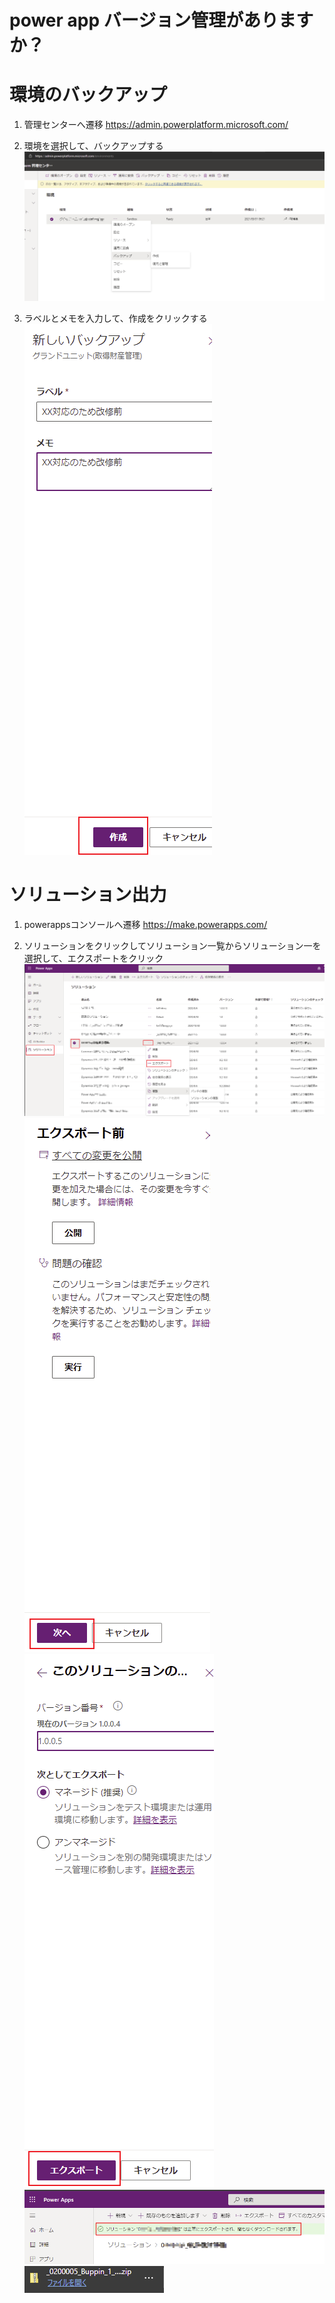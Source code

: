 # power app バージョン管理がありますか？

# 環境のバックアップ

1. 管理センターへ遷移
   https://admin.powerplatform.microsoft.com/

2. 環境を選択して、バックアップする
   ![](img\2021-09-16-17-39-55.png)

3. ラベルとメモを入力して、作成をクリックする
   ![](img\2021-09-16-17-41-12.png)

# ソリューション出力
1. powerappsコンソールへ遷移
   https://make.powerapps.com/

2. ソリューションをクリックしてソリューション一覧からソリューション一を選択して、エクスポートをクリック
   ![](img\2021-09-16-17-47-20.png)
   ![](img\2021-09-16-17-52-22.png)
   ![](img\2021-09-16-17-53-23.png)
   ![](img\2021-09-16-18-03-15.png)
   ![](img\2021-09-16-18-03-32.png)


   